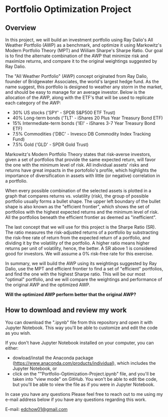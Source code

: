 # Portfolio Optimization Project

## Overview

In this project, we will build an investment portfolio using Ray Dalio's All Weather Portfolio (AWP) as a benchmark, and optimize it using Markowitz's Modern Portfolio Theory (MPT) and Wiiliam Sharpe's Sharpe Ratio. Our goal is to find the alternate combination of the AWP that minimize risk and maximize returns, and compare it to the original weightings suggested by Ray Dalio.

The "All Weather Portfolio" (AWP) concept originated from Ray Dalio, founder of Bridgewater Associates, the world's largest hedge fund. As the name suggest, this portfolio is designed to weather any storm in the market, and should be easy to manage for an average investor. Below is the allocation of the AWP, along with the ETF's that will be used to replicate each category of the AWP:

- 30% US stocks ('SPY' - SPDR S&P500 ETF Trust)
- 40% Long-term bonds ('TLT' - iShares 20 Plus Year Treasury Bond ETF)
 - 15% Intermediate-term bonds ('IEI' - iShares 3-7 Year Treasury Bond ETF)
- 7.5% Commodities ('DBC' - Invesco DB Commodity Index Tracking Fund)
- 7.5% Gold ('GLD' - SPDR Gold Trust)

Markowitz's Modern Portfolio Theory states that risk-averse investors, given a set of portfolios that provide the same expected return, will favor the one with the minimum level of risk. All individual assets' risks and returns have great impacts in the portofolio's profile, which highlights the importance of diversification in assets with little (or negative) correlation in a portfolio.

When every possible combination of the selected assets is plotted in a graph that compares returns vs. volatility (risk), the group of possible portfolio usually forms a bullet shape. The upper left boundary of the bullet shape is also known as the "efficient frontier", which shows the set of portfolios with the highest expected returns and the minimum level of risk. All the portfolios beneath the efficient frontier as deemed as "inefficient".

The last concept that we will use for this project is the Sharpe Ratio (SR). The ratio measures the risk-adjusted returns of a portfolio by substracting the risk-free rate of return from the expected return of a portfolio, and dividing it by the volatility of the portfolio. A higher ratio means higher returns per unit of volatility, hence, the better. A SR above 1 is considered good for investors. We will assume a 0% risk-free rate for this exercise.

In summary, we will build the AWP using its weightings suggested by Ray Dalio, use the MPT and efficient frontier to find a set of "efficient" portfolios, and find the one with the highest Sharpe ratio. This will be our most "optimal" portfolio, and we will compare the weightings and performance of the original AWP and the optimized AWP. 

**Will the optimized AWP perform better that the original AWP?**

## How to download and review my work
You can download the ".ipynb" file from this repository and open it with Jupyter Notebook. This way you'll be able to customize and edit the code as you wish.

If you don't have Jupyter Notebook installed on your computer, you can either:
- dowload/install the Anaconda package (https://www.anaconda.com/products/individual), which includes the Jupyter Notebook, or
- click on the ""Portfolio-Optimization-Project.ipynb" file, and you'll be taken into "view mode" on GitHub. You won't be able to edit tbe code, but you'll be able to view the file as if you were in Jupyter Notebook.

In case you have any questions
Please feel free to reach out to me using my e-mail address below if you have any questions regarding this work.

E-mail: edchow01@gmail.com
